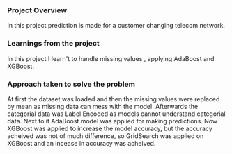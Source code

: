 ### Project Overview

 In this project prediction is made for a customer changing telecom network.


### Learnings from the project

 In this project I learn't to handle missing values , applying AdaBoost and XGBoost.


### Approach taken to solve the problem

 At first the dataset was loaded and then the missing values were replaced by mean as missing data can mess with the model. Afterwards the categorial data was Label Encoded as models cannot understand categorial data. Next to it AdaBoost model was applied for making predictions. Now XGBoost was applied to increase the model accuracy, but the accuracy acheived was not of much difference, so GridSearch was applied on XGBoost and an incease in accuracy was acheived.


